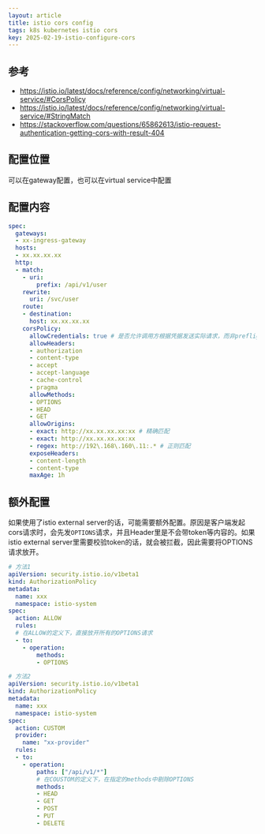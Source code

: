```yaml
---
layout: article
title: istio cors config
tags: k8s kubernetes istio cors
key: 2025-02-19-istio-configure-cors
---
```


## 参考

- <https://istio.io/latest/docs/reference/config/networking/virtual-service/#CorsPolicy>
- <https://istio.io/latest/docs/reference/config/networking/virtual-service/#StringMatch>
- <https://stackoverflow.com/questions/65862613/istio-request-authentication-getting-cors-with-result-404>

## 配置位置

可以在gateway配置，也可以在virtual service中配置

## 配置内容

```yaml
spec:
  gateways:
  - xx-ingress-gateway
  hosts:
  - xx.xx.xx.xx
  http:
  - match:
    - uri:
        prefix: /api/v1/user
    rewrite:
      uri: /svc/user
    route:
    - destination:
      host: xx.xx.xx.xx
    corsPolicy:
      allowCredentials: true # 是否允许调用方根据凭据发送实际请求，而非preflight请求(即OPTIONS请求)
      allowHeaders:
      - authorization
      - content-type
      - accept
      - accept-language
      - cache-control
      - pragma
      allowMethods:
      - OPTIONS
      - HEAD
      - GET
      allowOrigins:
      - exact: http://xx.xx.xx.xx:xx # 精确匹配
      - exact: http://xx.xx.xx.xx:xx
      - regex: http://192\.168\.160\.11:.* # 正则匹配
      exposeHeaders:
      - content-length
      - content-type
      maxAge: 1h
```

## 额外配置

如果使用了istio external server的话，可能需要额外配置。原因是客户端发起cors请求时，会先发`OPTIONS`请求，并且Header里是不会带token等内容的。如果istio external server里需要校验token的话，就会被拦截，因此需要将OPTIONS请求放开。  

```yaml
# 方法1
apiVersion: security.istio.io/v1beta1
kind: AuthorizationPolicy
metadata:
  name: xxx
  namespace: istio-system
spec:
  action: ALLOW
  rules:
  # 在ALLOW的定义下，直接放开所有的OPTIONS请求
  - to:
    - operation:
        methods:
        - OPTIONS
```

```yaml
# 方法2
apiVersion: security.istio.io/v1beta1
kind: AuthorizationPolicy
metadata:
  name: xxx
  namespace: istio-system
spec:
  action: CUSTOM
  provider:
    name: "xx-provider"
  rules:
  - to:
    - operation:
        paths: ["/api/v1/*"]
        # 在COUSTOM的定义下，在指定的methods中剔除OPTIONS
        methods:
        - HEAD
        - GET
        - POST
        - PUT
        - DELETE
```
